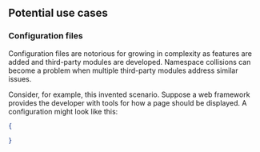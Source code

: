 ## Potential use cases

### Configuration files

Configuration files are notorious for growing in complexity as features are
added and third-party modules are developed. Namespace collisions can become a
problem when multiple third-party modules address similar issues.

Consider, for example, this invented scenario. Suppose a web framework provides
the developer with tools for how a page should be displayed. A configuration
might look like this:

```json
{
	
}
```